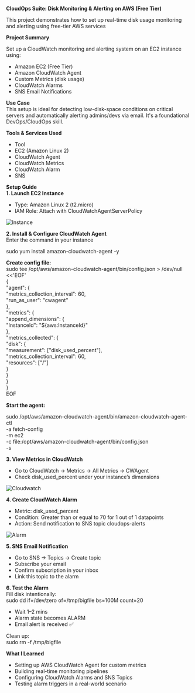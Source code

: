 **CloudOps Suite: Disk Monitoring & Alerting on AWS (Free Tier)**

This project demonstrates how to set up real-time disk usage monitoring and alerting using free-tier AWS services

**Project Summary**

Set up a CloudWatch monitoring and alerting system on an EC2 instance using:

* Amazon EC2 (Free Tier)
* Amazon CloudWatch Agent
* Custom Metrics (disk usage)
* CloudWatch Alarms
* SNS Email Notifications

**Use Case**  
This setup is ideal for detecting low-disk-space conditions on critical servers and automatically alerting admins/devs via email. It's a foundational DevOps/CloudOps skill.

**Tools & Services Used**
* Tool	
* EC2 (Amazon Linux 2)
* CloudWatch Agent	
* CloudWatch Metrics 
* CloudWatch Alarm	
* SNS

**Setup Guide**  
**1. Launch EC2 Instance**
* Type: Amazon Linux 2 (t2.micro)
* IAM Role: Attach with CloudWatchAgentServerPolicy

![Instance ](https://github.com/user-attachments/assets/a562c07a-11c6-44d2-931f-163a73401313)

**2. Install & Configure CloudWatch Agent**  
Enter the command in your instance  

sudo yum install amazon-cloudwatch-agent -y     

**Create config file:**  
sudo tee /opt/aws/amazon-cloudwatch-agent/bin/config.json > /dev/null <<'EOF'  
{  
  "agent": {  
    "metrics_collection_interval": 60,  
    "run_as_user": "cwagent"  
  },  
  "metrics": {  
    "append_dimensions": {  
      "InstanceId": "${aws:InstanceId}"  
    },  
    "metrics_collected": {  
      "disk": {  
        "measurement": ["disk_used_percent"],  
        "metrics_collection_interval": 60,  
        "resources": ["/"]  
      }  
    }  
  }  
}  
EOF  

**Start the agent:**

sudo /opt/aws/amazon-cloudwatch-agent/bin/amazon-cloudwatch-agent-ctl \
  -a fetch-config \
  -m ec2 \
  -c file:/opt/aws/amazon-cloudwatch-agent/bin/config.json \
  -s

**3. View Metrics in CloudWatch**
* Go to CloudWatch → Metrics → All Metrics → CWAgent
* Check disk_used_percent under your instance’s dimensions

![Cloudwatch](https://github.com/user-attachments/assets/8b1f4784-a555-4ad8-9d8b-89c0df1dce4d)

**4. Create CloudWatch Alarm**
* Metric: disk_used_percent
* Condition: Greater than or equal to 70 for 1 out of 1 datapoints
* Action: Send notification to SNS topic cloudops-alerts

![Alarm](https://github.com/user-attachments/assets/5c1a6ac5-ec9d-4f1d-a5c7-6443646f78ff)

**5. SNS Email Notification**
* Go to SNS → Topics → Create topic
* Subscribe your email
* Confirm subscription in your inbox
* Link this topic to the alarm

**6. Test the Alarm**     
Fill disk intentionally:  
sudo dd if=/dev/zero of=/tmp/bigfile bs=100M count=20  

* Wait 1–2 mins
* Alarm state becomes ALARM
* Email alert is received ✅

Clean up:  
sudo rm -f /tmp/bigfile  


**What I Learned**
* Setting up AWS CloudWatch Agent for custom metrics
* Building real-time monitoring pipelines
* Configuring CloudWatch Alarms and SNS Topics
* Testing alarm triggers in a real-world scenario




